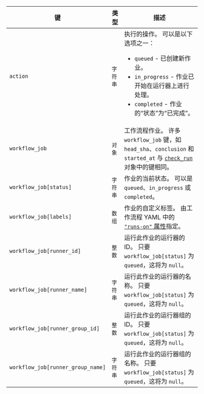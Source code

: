 | 键                                 | 类型    | 描述                                                                                                                   |
| --------------------------------- | ----- | -------------------------------------------------------------------------------------------------------------------- |
| `action`                          | `字符串` | 执行的操作。 可以是以下选项之一： <ul><li> `queued` - 已创建新作业。</li><li> `in_progress` - 作业已开始在运行器上进行处理。</li><li> `completed` - 作业的“状态”为“已完成”。</li></ul>                                                                           |
| `workflow_job`                    | `对象`  | 工作流程作业。 许多 `workflow_job` 键，如 `head_sha`、`conclusion` 和 `started_at` 与 [`check_run`](#check_run) 对象中的键相同。            |
| `workflow_job[status]`            | `字符串` | 作业的当前状态。 可以是 `queued`、`in_progress` 或 `completed`。                                                                   |
| `workflow_job[labels]`            | `数组`  | 作业的自定义标签。 由工作流程 YAML 中的 [`"runs-on"` 属性](/actions/reference/workflow-syntax-for-github-actions#jobsjob_idruns-on)指定。 |
| `workflow_job[runner_id]`         | `整数`  | 运行此作业的运行器的 ID。 只要 `workflow_job[status]` 为 `queued`，这将为 `null`。                                                      |
| `workflow_job[runner_name]`       | `字符串` | 运行此作业的运行器的名称。 只要 `workflow_job[status]` 为 `queued`，这将为 `null`。                                                       |
| `workflow_job[runner_group_id]`   | `整数`  | 运行此作业的运行器组的 ID。 只要 `workflow_job[status]` 为 `queued`，这将为 `null`。                                                     |
| `workflow_job[runner_group_name]` | `字符串` | 运行此作业的运行器组的名称。 只要 `workflow_job[status]` 为 `queued`，这将为 `null`。                                                      |
